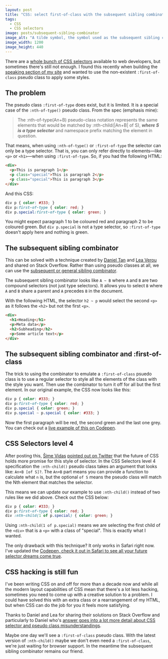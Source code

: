 ```yaml
---
layout: post
title: "CSS: select first-of-class with the subsequent sibling combinator"
tags:
  - CSS
  - CSS selectors
image: posts/subsequent-sibling-combinator
image_alt: "A tilde symbol, the symbol used as the subsequent sibling combinator in CSS selectors"
image_width: 1200
image_height: 440
---
```


There are a [whole bunch of CSS selectors](https://developer.mozilla.org/en-US/docs/Web/CSS/CSS_Selectors) available to web developers, but sometimes there's still not enough. I found this recently when building the [speaking section of my site](https://philna.sh/speaking/) and wanted to use the non-existent `:first-of-class` pseudo class to apply some styles.

## The problem

The pseudo class `:first-of-type` does exist, but it is limited. It is a special case of the `:nth-of-type()` pseudo class. From the spec (emphasis mine):

> The :nth-of-type(An+B) pseudo-class notation represents the same elements that would be matched by :nth-child(\|An+B\| of S), _**where S is a type selector**_ and namespace prefix matching the element in question.

That means, when using `:nth-of-type()` or `:first-of-type` the selector can only be a type selector. That is, you can only refer directly to elements&mdash;like `<p>` or `<h1>`&mdash;when using `:first-of-type`. So, if you had the following HTML:

```html
<div>
  <p>This is paragraph 1</p>
  <p class="special">This is paragraph 2</p>
  <p class="special">This is paragraph 3</p>
</div>
```

And this CSS:

```css
div p { color: #333; }
div p:first-of-type { color: red; }
div p.special:first-of-type { color: green; }
```

You might expect paragraph 1 to be coloured red and paragraph 2 to be coloured green. But `div p.special` is not a type selector, so `:first-of-type` doesn't apply here and nothing is green.

## The subsequent sibling combinator

This can be solved with a technique created by [Daniel Tan](https://stackoverflow.com/questions/2717480/css-selector-for-first-element-with-class) and [Lea Verou](https://stackoverflow.com/questions/5287272/css-select-first-element-with-a-certain-class/5293095#5293095) and shared on Stack Overflow. Rather than using pseudo classes at all, we can use the [subsequent or general sibling combinator](https://www.w3.org/TR/selectors/#general-sibling-combinators).

The subsequent sibling combinator looks like `A ~ B` where `A` and `B` are two compound selectors (not just type selectors). It allows you to select `B` where `A` and `B` share a parent and `A` precedes `B` in the document.

With the following HTML, the selector `h2 ~ p` would select the second `<p>` as it follows the `<h2>` but not the first `<p>`.

```html
<div>
  <h1>Heading</h1>
  <p>Meta data</p>
  <h2>Subheading</h2>
  <p>Some article text</p>
</div>
```

## The subsequent sibling combinator and :first-of-class

The trick to using the combinator to emulate a `:first-of-class` psuedo class is to use a regular selector to style all the elements of the class with the style you want. Then use the combinator to turn it off for all but the first element. In our original example, the CSS now looks like this:

```css
div p { color: #333; }
div p:first-of-type { color: red; }
div p.special { color: green; }
div p.special ~ p.special { color: #333; }
```

Now the first paragraph will be red, the second green and the last one grey. You can check out a [live example of this on Codepen](https://codepen.io/philnash/pen/WzoNwG/).

## CSS Selectors level 4

After posting this, [Šime Vidas](https://twitter.com/simevidas) [pointed out on Twitter](https://twitter.com/simevidas/status/975394813863432192) that the future of CSS holds more promise for this style of selector. In the CSS Selectors level 4 specification the `:nth-child()` pseudo class takes an argument that looks like: `An+B [of S]?`. The `An+B` part means you can provide a function to calculate what `n` is, but the optional `of S` means the pseudo class will match the Nth element that matches the selector.

This means we can update our example to use `:nth-child()` instead of two rules like we did above. Check out the CSS below:

```css
div p { color: #333; }
div p:first-of-type { color: red; }
div :nth-child(1 of p.special) { color: green; }
```

Using `:nth-child(1 of p.special)` means we are selecting the first child of the `<div>` that is a `<p>` with a class of "special". This is exactly what I wanted.

The only drawback with this technique? It only works in Safari right now. I've updated the [Codepen, check it out in Safari to see all your future selector dreams come true](https://codepen.io/philnash/pen/WzoNwG/).

## CSS hacking is still fun

I've been writing CSS on and off for more than a decade now and while all the modern layout capabilities of CSS mean that there's a lot less hacking, sometimes you need to come up with a creative solution to a problem. I could have solved this with an extra class or a rearrangement of my HTML, but when CSS can do the job for you it feels more satisfying.

Thanks to Daniel and Lea for sharing their solutions on Stack Overflow and particularly to Daniel who's [answer goes into a lot more detail about CSS selector and pseudo class misunderstandings](https://stackoverflow.com/questions/2717480/css-selector-for-first-element-with-class/8539107#8539107).

Maybe one day we'll see a `:first-of-class` pseudo class. With the latest version of `:nth-child()` maybe we don't even need a `:first-of-class`, we're just waiting for browser support. In the meantime the subsequent sibling combinator remains our friend.